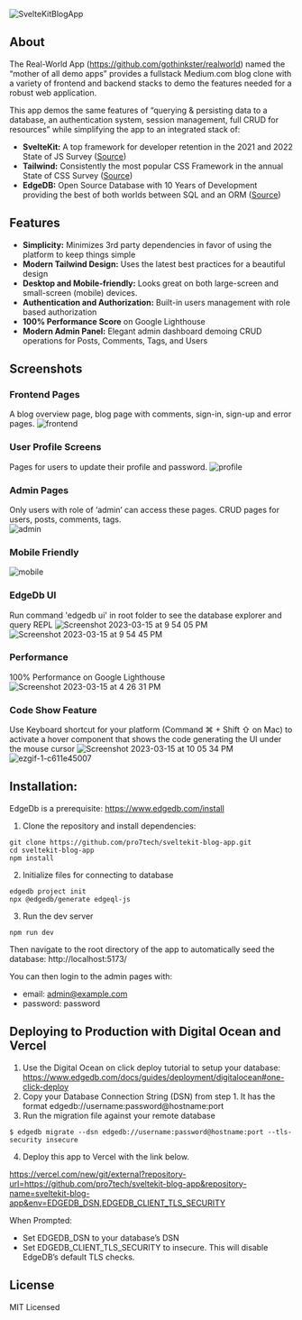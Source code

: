 ![SvelteKitBlogApp](https://user-images.githubusercontent.com/29139306/223408199-decaa65b-6213-462b-891f-2996d7f7590c.png)

## About

The Real-World App (https://github.com/gothinkster/realworld) named the “mother of all demo apps” provides a fullstack Medium.com blog clone with a variety of frontend and backend stacks to demo the features needed for a robust web application.

This app demos the same features of “querying & persisting data to a database, an authentication system, session management, full CRUD for resources” while simplifying the app to an integrated stack of:

- **SvelteKit:** A top framework for developer retention in the 2021 and 2022 State of JS Survey ([Source](https://2022.stateofjs.com/en-US/libraries/rendering-frameworks/))
- **Tailwind:** Consistently the most popular CSS Framework in the annual State of CSS Survey ([Source](https://2022.stateofcss.com/en-US/css-frameworks/))
- **EdgeDB:** Open Source Database with 10 Years of Development providing the best of both worlds between SQL and an ORM ([Source](https://www.edgedb.com/blog/a-solution-to-the-sql-vs-orm-dilemma))

## Features
- **Simplicity:** Minimizes 3rd party dependencies in favor of using the platform to keep things simple
- **Modern Tailwind Design:** Uses the latest best practices for a beautiful design
- **Desktop and Mobile-friendly:** Looks great on both large-screen and small-screen (mobile) devices.
- **Authentication and Authorization:** Built-in users management with role based authorization 
- **100% Performance Score** on Google Lighthouse
- **Modern Admin Panel:** Elegant admin dashboard demoing CRUD operations for Posts, Comments, Tags, and Users

## Screenshots

### Frontend Pages
A blog overview page, blog page with comments, sign-in, sign-up and error pages.
![frontend](https://user-images.githubusercontent.com/29139306/223408688-22e9d832-6d05-4272-9d4f-b3a46ab61b08.png)

### User Profile Screens
Pages for users to update their profile and password.
![profile](https://user-images.githubusercontent.com/29139306/223408403-f49b4e52-09aa-4c5a-b7fd-35e2a24cde96.png)

### Admin Pages
Only users with role of ‘admin’ can access these pages.  CRUD pages for users, posts, comments, tags.  
![admin](https://user-images.githubusercontent.com/29139306/223407889-93cab579-ebe9-48e7-9283-413a808a5f2a.png)

### Mobile Friendly
![mobile](https://user-images.githubusercontent.com/29139306/223408426-a0a08c4c-854b-478b-8c9f-685bdbdc0866.png)

### EdgeDb UI 

Run command 'edgedb ui' in root folder to see the database explorer and query REPL
![Screenshot 2023-03-15 at 9 54 05 PM](https://user-images.githubusercontent.com/29139306/225521291-ab5f18b8-ea6f-4686-b27d-f6f0dace7b99.png)
![Screenshot 2023-03-15 at 9 54 45 PM](https://user-images.githubusercontent.com/29139306/225521308-a3671129-64a6-4551-8220-1c375bddbf45.png)


### Performance
100% Performance on Google Lighthouse
![Screenshot 2023-03-15 at 4 26 31 PM](https://user-images.githubusercontent.com/29139306/225521173-0e4c09fb-61b4-4928-a0ae-1840642b78fe.png)

### Code Show Feature
Use Keyboard shortcut for your platform (Command ⌘ + Shift ⇧ on Mac) to activate a hover component that shows the code generating the UI under the mouse cursor
![Screenshot 2023-03-15 at 10 05 34 PM](https://user-images.githubusercontent.com/29139306/225521088-694050c9-f6ce-4e37-8950-b41d4cce9e25.png)
![ezgif-1-c611e45007](https://user-images.githubusercontent.com/29139306/226241441-e2534ddf-6da6-414d-a2cc-ff8d6ba2d441.gif)

## Installation:

EdgeDb is a prerequisite: https://www.edgedb.com/install

1. Clone the repository and install dependencies:

```
git clone https://github.com/pro7tech/sveltekit-blog-app.git
cd sveltekit-blog-app
npm install
```

2. Initialize files for connecting to database

```
edgedb project init
npx @edgedb/generate edgeql-js
```

3. Run the dev server

```
npm run dev
```

Then navigate to the root directory of the app to automatically seed the database: http://localhost:5173/ 

You can then login to the admin pages with:
* email: admin@example.com
* password: password

## Deploying to Production with Digital Ocean and Vercel

1. Use the Digital Ocean on click deploy tutorial to setup your database: https://www.edgedb.com/docs/guides/deployment/digitalocean#one-click-deploy
2. Copy your Database Connection String (DSN) from step 1.  It has the format edgedb://username:password@hostname:port
3. Run the migration file against your remote database

```
$ edgedb migrate --dsn edgedb://username:password@hostname:port --tls-security insecure
```

4. Deploy this app to Vercel with the link below.

https://vercel.com/new/git/external?repository-url=https://github.com/pro7tech/sveltekit-blog-app&repository-name=sveltekit-blog-app&env=EDGEDB_DSN,EDGEDB_CLIENT_TLS_SECURITY

When Prompted:
* Set EDGEDB_DSN to your database’s DSN
* Set EDGEDB_CLIENT_TLS_SECURITY to insecure. This will disable EdgeDB’s default TLS checks.

## License

MIT Licensed

